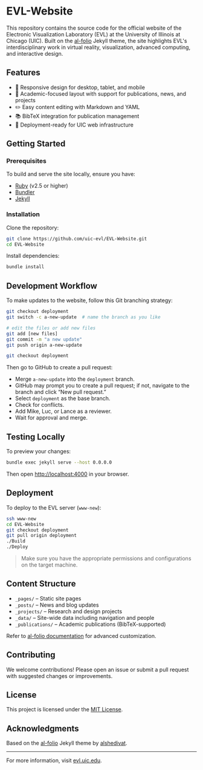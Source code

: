 
# EVL-Website

This repository contains the source code for the official website of the Electronic Visualization Laboratory (EVL) at the University of Illinois at Chicago (UIC). Built on the [al-folio](https://github.com/alshedivat/al-folio) Jekyll theme, the site highlights EVL's interdisciplinary work in virtual reality, visualization, advanced computing, and interactive design.

## Features

- 📱 Responsive design for desktop, tablet, and mobile
- 🧠 Academic-focused layout with support for publications, news, and projects
- ✏️ Easy content editing with Markdown and YAML
- 📚 BibTeX integration for publication management
- 🚀 Deployment-ready for UIC web infrastructure

## Getting Started

### Prerequisites

To build and serve the site locally, ensure you have:

- [Ruby](https://www.ruby-lang.org/en/) (v2.5 or higher)
- [Bundler](https://bundler.io/)
- [Jekyll](https://jekyllrb.com/)

### Installation

Clone the repository:

```bash
git clone https://github.com/uic-evl/EVL-Website.git
cd EVL-Website
```

Install dependencies:

```bash
bundle install
```

## Development Workflow

To make updates to the website, follow this Git branching strategy:

```bash
git checkout deployment
git switch -c a-new-update  # name the branch as you like

# edit the files or add new files
git add [new files]
git commit -m "a new update"
git push origin a-new-update

git checkout deployment
```

Then go to GitHub to create a pull request:

- Merge `a-new-update` into the `deployment` branch.
- GitHub may prompt you to create a pull request; if not, navigate to the branch and click “New pull request.”
- Select `deployment` as the base branch.
- Check for conflicts.
- Add Mike, Luc, or Lance as a reviewer.
- Wait for approval and merge.

## Testing Locally

To preview your changes:

```bash
bundle exec jekyll serve --host 0.0.0.0
```

Then open [http://localhost:4000](http://localhost:4000) in your browser.

## Deployment

To deploy to the EVL server (`www-new`):

```bash
ssh www-new
cd EVL-Website
git checkout deployment
git pull origin deployment
./Build
./Deploy
```

> Make sure you have the appropriate permissions and configurations on the target machine.

## Content Structure

- `_pages/` – Static site pages
- `_posts/` – News and blog updates
- `_projects/` – Research and design projects
- `_data/` – Site-wide data including navigation and people
- `_publications/` – Academic publications (BibTeX-supported)

Refer to [al-folio documentation](https://github.com/alshedivat/al-folio) for advanced customization.

## Contributing

We welcome contributions! Please open an issue or submit a pull request with suggested changes or improvements.

## License

This project is licensed under the [MIT License](LICENSE).

## Acknowledgments

Based on the [al-folio](https://github.com/alshedivat/al-folio) Jekyll theme by [alshedivat](https://github.com/alshedivat).

---

For more information, visit [evl.uic.edu](https://www.evl.uic.edu/).
